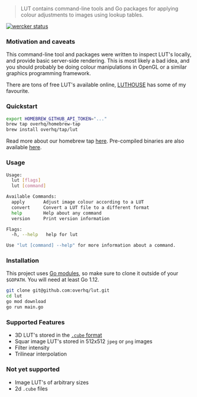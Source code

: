 > LUT contains command-line tools and Go packages for applying colour adjustments to images using lookup tables.

[![wercker status](https://app.wercker.com/status/d6c0d4f2a9fbe670e8a1b11ad161a053/s/master "wercker status")](https://app.wercker.com/project/byKey/d6c0d4f2a9fbe670e8a1b11ad161a053)

### Motivation and caveats

This command-line tool and packages were written to inspect LUT's locally, and provide basic server-side rendering. This is most likely a bad idea, and you should probably be doing colour manipulations in OpenGL or a similar graphics programming framework.

There are tons of free LUT's available online, [LUTHOUSE](https://www.luthouse.com/free-luts) has some of my favourite.

### Quickstart

```sh
export HOMEBREW_GITHUB_API_TOKEN="..."
brew tap overhq/homebrew-tap
brew install overhq/tap/lut
```

Read more about our homebrew tap [here](https://github.com/overhq/homebrew-tap#setup). Pre-compiled binaries are also available [here](https://github.com/overhq/lut/releases/latest).

### Usage

```sh
Usage:
  lut [flags]
  lut [command]

Available Commands:
  apply       Adjust image colour according to a LUT
  convert     Convert a LUT file to a different format
  help        Help about any command
  version     Print version information

Flags:
  -h, --help   help for lut

Use "lut [command] --help" for more information about a command.
```

### Installation

This project uses [Go modules](https://blog.golang.org/modules2019), so make sure to clone it outside of your `$GOPATH`. You will need at least Go 1.12.

```sh
git clone git@github.com:overhq/lut.git
cd lut
go mod download
go run main.go
```

### Supported Features

- 3D LUT's stored in the [`.cube` format](https://wwwimages2.adobe.com/content/dam/acom/en/products/speedgrade/cc/pdfs/cube-lut-specification-1.0.pdf)
- Squar image LUT's stored in 512x512 `jpeg` or `png` images
- Filter intensity
- Trilinear interpolation

### Not yet supported

- Image LUT's of arbitrary sizes
- 2d `.cube` files
